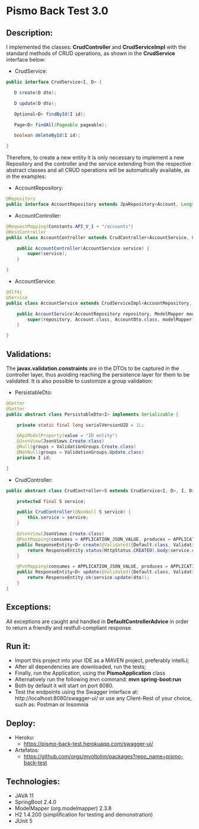# Pismo Back Test 3.0
## Description:
I implemented the classes: **CrudController** and **CrudServiceImpl** with the standard methods of CRUD operations, as shown in the **CrudService** interface below:
* CrudService:
 ``` java
public interface CrudService<I, D> {

	D create(D dto);

	D update(D dto);

	Optional<D> findById(I id);

	Page<D> findAll(Pageable pageable);

	boolean deleteById(I id);

}
```

Therefore, to create a new entity it is only necessary to implement a new Repository and the controller and the service extending from the respective abstract classes and all CRUD operations will be automatically available, as in the examples:
* AccountRepository:
``` java
@Repository
public interface AccountRepository extends JpaRepository<Account, Long> {}
```
* AccountController:
``` java
@RequestMapping(Constants.API_V_1 + "/accounts")
@RestController
public class AccountController extends CrudController<AccountService, Long, AccountDto> {

	public AccountController(AccountService service) {
		super(service);
	}

}
```
* AccountService:
``` java
@Slf4j
@Service
public class AccountService extends CrudServiceImpl<AccountRepository, Account, Long, AccountDto> {

	public AccountService(AccountRepository repository, ModelMapper modelMapper) {
		super(repository, Account.class, AccountDto.class, modelMapper);
	}

}
```

## Validations:
The **javax.validation.constraints** are in the DTOs to be captured in the controller layer, thus avoiding reaching the persistence layer for them to be validated.
It is also possible to customize a group validation:
* PersistableDto:
``` java
@Getter
@Setter
public abstract class PersistableDto<I> implements Serializable {

	private static final long serialVersionUID = 1L;

	@ApiModelProperty(value = "ID entity")
	@JsonView(JsonViews.Create.class)
	@Null(groups = ValidationGroups.Create.class)
	@NotNull(groups = ValidationGroups.Update.class)
	private I id;

}
```
* CrudController:
``` java
public abstract class CrudController<S extends CrudService<I, D>, I, D> {

	protected final S service;

	public CrudController(@NonNull S service) {
		this.service = service;
	}

	@JsonView(JsonViews.Create.class)
	@PostMapping(consumes = APPLICATION_JSON_VALUE, produces = APPLICATION_JSON_VALUE)
	public ResponseEntity<D> create(@Validated({Default.class, ValidationGroups.Create.class}) @RequestBody D dto) {
		return ResponseEntity.status(HttpStatus.CREATED).body(service.create(dto));
	}

	@PutMapping(consumes = APPLICATION_JSON_VALUE, produces = APPLICATION_JSON_VALUE)
	public ResponseEntity<D> update(@Validated({Default.class, ValidationGroups.Update.class}) @RequestBody D dto) {
		return ResponseEntity.ok(service.update(dto));
	}
}
```

## Exceptions:
All exceptions are caught and handled in **DefaultControllerAdvice** in order to return a friendly and restfull-compliant response.

## Run it:
* Import this project into your IDE as a MAVEN project, preferably intelliJ;
* After all dependencies are downloaded, run the tests;
* Finally, run the Application, using the **PismoApplication** class
* Alternatively run the following mvn command: **mvn spring-boot:run**
* Both by default it will start on port 8080.
* Test the endpoints using the Swagger interface at: http://localhost:8080/swagger-ui/
  or use any Client-Rest of your choice, such as: Postman or Insomnia

## Deploy:
* Heroku:
  * https://pismo-back-test.herokuapp.com/swagger-ui/
* Artefatos:
  * https://github.com/orgs/mvoltolim/packages?repo_name=pismo-back-test

## Technologies:
* JAVA 11
* SpringBoot 2.4.0
* ModelMapper (org.modelmapper) 2.3.8
* H2 1.4.200 (simplification for testing and demonstration)
* JUnit 5